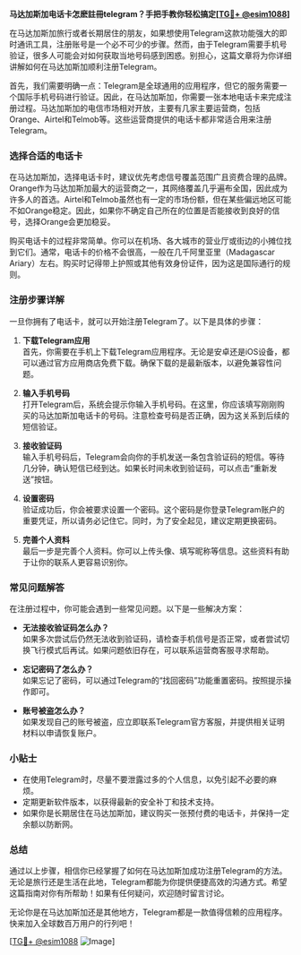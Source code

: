**马达加斯加电话卡怎麽註冊telegram？手把手教你轻松搞定[[TG💪+ @esim1088](https://t.me/s/esim1088)]**

在马达加斯加旅行或者长期居住的朋友，如果想使用Telegram这款功能强大的即时通讯工具，注册账号是一个必不可少的步骤。然而，由于Telegram需要手机号验证，很多人可能会对如何获取当地号码感到困惑。别担心，这篇文章将为你详细讲解如何在马达加斯加顺利注册Telegram。

首先，我们需要明确一点：Telegram是全球通用的应用程序，但它的服务需要一个国际手机号码进行验证。因此，在马达加斯加，你需要一张本地电话卡来完成注册过程。马达加斯加的电信市场相对开放，主要有几家主要运营商，包括Orange、Airtel和Telmob等。这些运营商提供的电话卡都非常适合用来注册Telegram。

### 选择合适的电话卡

在马达加斯加，选择电话卡时，建议优先考虑信号覆盖范围广且资费合理的品牌。Orange作为马达加斯加最大的运营商之一，其网络覆盖几乎遍布全国，因此成为许多人的首选。Airtel和Telmob虽然也有一定的市场份额，但在某些偏远地区可能不如Orange稳定。因此，如果你不确定自己所在的位置是否能接收到良好的信号，选择Orange会更加稳妥。

购买电话卡的过程非常简单。你可以在机场、各大城市的营业厅或街边的小摊位找到它们。通常，电话卡的价格不会很高，一般在几千阿里亚里（Madagascar Ariary）左右。购买时记得带上护照或其他有效身份证件，因为这是国际通行的规则。

### 注册步骤详解

一旦你拥有了电话卡，就可以开始注册Telegram了。以下是具体的步骤：

1. **下载Telegram应用**  
   首先，你需要在手机上下载Telegram应用程序。无论是安卓还是iOS设备，都可以通过官方应用商店免费下载。确保下载的是最新版本，以避免兼容性问题。

2. **输入手机号码**  
   打开Telegram后，系统会提示你输入手机号码。在这里，你应该填写刚刚购买的马达加斯加电话卡的号码。注意检查号码是否正确，因为这关系到后续的短信验证。

3. **接收验证码**  
   输入手机号码后，Telegram会向你的手机发送一条包含验证码的短信。等待几分钟，确认短信已经到达。如果长时间未收到验证码，可以点击“重新发送”按钮。

4. **设置密码**  
   验证成功后，你会被要求设置一个密码。这个密码是你登录Telegram账户的重要凭证，所以请务必记住它。同时，为了安全起见，建议定期更换密码。

5. **完善个人资料**  
   最后一步是完善个人资料。你可以上传头像、填写昵称等信息。这些资料有助于让你的联系人更容易识别你。

### 常见问题解答

在注册过程中，你可能会遇到一些常见问题。以下是一些解决方案：

- **无法接收验证码怎么办？**  
  如果多次尝试后仍然无法收到验证码，请检查手机信号是否正常，或者尝试切换飞行模式后再试。如果问题依旧存在，可以联系运营商客服寻求帮助。

- **忘记密码了怎么办？**  
  如果忘记了密码，可以通过Telegram的“找回密码”功能重置密码。按照提示操作即可。

- **账号被盗怎么办？**  
  如果发现自己的账号被盗，应立即联系Telegram官方客服，并提供相关证明材料以申请恢复账户。

### 小贴士

- 在使用Telegram时，尽量不要泄露过多的个人信息，以免引起不必要的麻烦。
- 定期更新软件版本，以获得最新的安全补丁和技术支持。
- 如果你是长期居住在马达加斯加，建议购买一张预付费的电话卡，并保持一定余额以防断网。

### 总结

通过以上步骤，相信你已经掌握了如何在马达加斯加成功注册Telegram的方法。无论是旅行还是生活在此地，Telegram都能为你提供便捷高效的沟通方式。希望这篇指南对你有所帮助！如果有任何疑问，欢迎随时留言讨论。

无论你是在马达加斯加还是其他地方，Telegram都是一款值得信赖的应用程序。快来加入全球数百万用户的行列吧！

[[TG💪+ @esim1088](https://t.me/s/esim1088) ![Image](https://i.postimg.cc/4NQfJmqS/Snipaste-2025-05-13-00-14-12.png)]